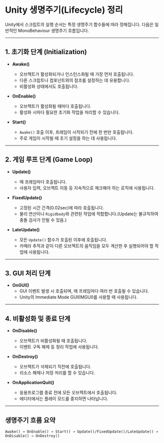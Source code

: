 # Unity 생명주기(Lifecycle) 정리

Unity에서 스크립트의 실행 순서는 특정 생명주기 함수들에 따라 정해집니다. 다음은 일반적인 MonoBehaviour 생명주기 흐름입니다.

---

## 1. 초기화 단계 (Initialization)

- **Awake()**
  - 오브젝트가 활성화되거나 인스턴스화될 때 가장 먼저 호출됩니다.
  - 다른 스크립트나 컴포넌트와의 참조를 설정하는 데 유용합니다.
  - 비활성화 상태에서도 호출됩니다.

- **OnEnable()**
  - 오브젝트가 활성화될 때마다 호출됩니다.
  - 활성화 시마다 필요한 초기화 작업을 처리할 수 있습니다.

- **Start()**
  - `Awake()` 호출 이후, 프레임이 시작되기 전에 한 번만 호출됩니다.
  - 주로 게임이 시작될 때 초기 설정을 하는 데 사용됩니다.

---

## 2. 게임 루프 단계 (Game Loop)

- **Update()**
  - 매 프레임마다 호출됩니다.
  - 사용자 입력, 오브젝트 이동 등 지속적으로 체크해야 하는 로직에 사용됩니다.

- **FixedUpdate()**
  - 고정된 시간 간격(0.02sec)에 따라 호출됩니다.
  - 물리 연산이나 `Rigidbody`와 관련된 작업에 적합합니다.(Update는 불규칙하여 충돌 검사가 안될 수 있음.)

- **LateUpdate()**
  - 모든 `Update()` 함수가 호출된 이후에 호출됩니다.
  - 카메라 추적과 같이 다른 오브젝트의 움직임을 모두 계산한 후 실행되어야 할 작업에 사용됩니다.

---

## 3. GUI 처리 단계

- **OnGUI()**
  - GUI 이벤트 발생 시 호출되며, 매 프레임마다 여러 번 호출될 수 있습니다.
  - Unity의 Immediate Mode GUI(IMGUI)를 사용할 때 사용됩니다.

---

## 4. 비활성화 및 종료 단계

- **OnDisable()**
  - 오브젝트가 비활성화될 때 호출됩니다.
  - 이벤트 구독 해제 등 정리 작업에 사용됩니다.

- **OnDestroy()**
  - 오브젝트가 삭제되기 직전에 호출됩니다.
  - 리소스 해제나 저장 처리를 할 수 있습니다.
 
- **OnApplicationQuit()**
  - 응용프로그램 종료 전에 모든 오브젝트에서 호출됩니다.
  - 에디터에서는 플레이 모드를 중지하면 나타납니다.

---

## 생명주기 흐름 요약

```text
Awake() → OnEnable() → Start() → Update()/FixedUpdate()/LateUpdate() → OnDisable() → OnDestroy()
